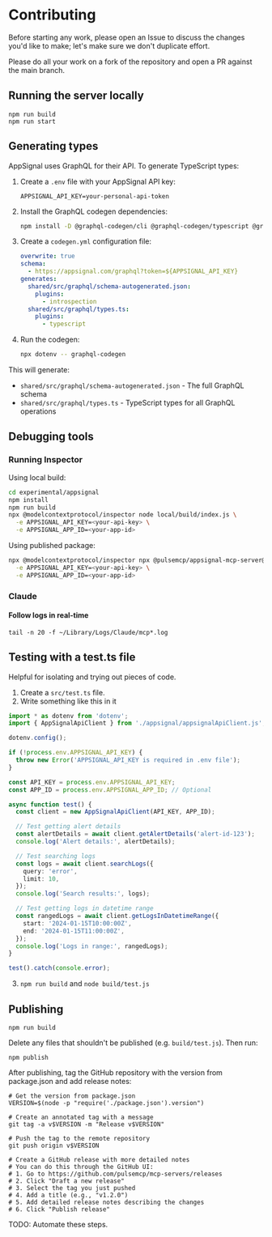# Contributing

Before starting any work, please open an Issue to discuss the changes you'd like to make; let's make sure we don't duplicate effort.

Please do all your work on a fork of the repository and open a PR against the main branch.

## Running the server locally

```
npm run build
npm run start
```

## Generating types

AppSignal uses GraphQL for their API. To generate TypeScript types:

1. Create a `.env` file with your AppSignal API key:

   ```
   APPSIGNAL_API_KEY=your-personal-api-token
   ```

2. Install the GraphQL codegen dependencies:

   ```bash
   npm install -D @graphql-codegen/cli @graphql-codegen/typescript @graphql-codegen/introspection graphql dotenv-cli
   ```

3. Create a `codegen.yml` configuration file:

   ```yaml
   overwrite: true
   schema:
     - https://appsignal.com/graphql?token=${APPSIGNAL_API_KEY}
   generates:
     shared/src/graphql/schema-autogenerated.json:
       plugins:
         - introspection
     shared/src/graphql/types.ts:
       plugins:
         - typescript
   ```

4. Run the codegen:
   ```bash
   npx dotenv -- graphql-codegen
   ```

This will generate:

- `shared/src/graphql/schema-autogenerated.json` - The full GraphQL schema
- `shared/src/graphql/types.ts` - TypeScript types for all GraphQL operations

## Debugging tools

### Running Inspector

Using local build:

```bash
cd experimental/appsignal
npm install
npm run build
npx @modelcontextprotocol/inspector node local/build/index.js \
  -e APPSIGNAL_API_KEY=<your-api-key> \
  -e APPSIGNAL_APP_ID=<your-app-id>
```

Using published package:

```bash
npx @modelcontextprotocol/inspector npx @pulsemcp/appsignal-mcp-server@latest \
  -e APPSIGNAL_API_KEY=<your-api-key> \
  -e APPSIGNAL_APP_ID=<your-app-id>
```

### Claude

#### Follow logs in real-time

```
tail -n 20 -f ~/Library/Logs/Claude/mcp*.log
```

## Testing with a test.ts file

Helpful for isolating and trying out pieces of code.

1. Create a `src/test.ts` file.
2. Write something like this in it

```ts
import * as dotenv from 'dotenv';
import { AppSignalApiClient } from './appsignal/appsignalApiClient.js';

dotenv.config();

if (!process.env.APPSIGNAL_API_KEY) {
  throw new Error('APPSIGNAL_API_KEY is required in .env file');
}

const API_KEY = process.env.APPSIGNAL_API_KEY;
const APP_ID = process.env.APPSIGNAL_APP_ID; // Optional

async function test() {
  const client = new AppSignalApiClient(API_KEY, APP_ID);

  // Test getting alert details
  const alertDetails = await client.getAlertDetails('alert-id-123');
  console.log('Alert details:', alertDetails);

  // Test searching logs
  const logs = await client.searchLogs({
    query: 'error',
    limit: 10,
  });
  console.log('Search results:', logs);

  // Test getting logs in datetime range
  const rangedLogs = await client.getLogsInDatetimeRange({
    start: '2024-01-15T10:00:00Z',
    end: '2024-01-15T11:00:00Z',
  });
  console.log('Logs in range:', rangedLogs);
}

test().catch(console.error);
```

3. `npm run build` and `node build/test.js`

## Publishing

```
npm run build
```

Delete any files that shouldn't be published (e.g. `build/test.js`). Then run:

```
npm publish
```

After publishing, tag the GitHub repository with the version from package.json and add release notes:

```
# Get the version from package.json
VERSION=$(node -p "require('./package.json').version")

# Create an annotated tag with a message
git tag -a v$VERSION -m "Release v$VERSION"

# Push the tag to the remote repository
git push origin v$VERSION

# Create a GitHub release with more detailed notes
# You can do this through the GitHub UI:
# 1. Go to https://github.com/pulsemcp/mcp-servers/releases
# 2. Click "Draft a new release"
# 3. Select the tag you just pushed
# 4. Add a title (e.g., "v1.2.0")
# 5. Add detailed release notes describing the changes
# 6. Click "Publish release"
```

TODO: Automate these steps.
